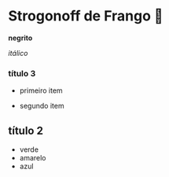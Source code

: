 # Strogonoff de Frango  :chicken:



**negrito**  

_itálico_ 



### título 3  

- primeiro item   

- segundo item    

  

  

## título 2

   

* verde
* amarelo
* azul



